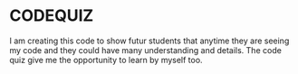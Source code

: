 # CODEQUIZ
I am creating this code to show futur students that anytime they are seeing my code and they could have many understanding and details.
The code quiz give me the opportunity to learn by myself too.
